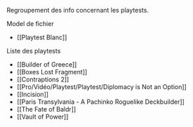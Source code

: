 Regroupement des info concernant les playtests.

Model de fichier
- [[Playtest Blanc]]


Liste des playtests
- [[Builder of Greece]]
- [[Boxes Lost Fragment]]
- [[Contraptions 2]]
- [[Pro/Vidéo/Playtest/Playtest/Diplomacy is Not an Option]]
- [[Incision]]
- [[Paris Transylvania - A Pachinko Roguelike Deckbuilder]]
- [[The Fate of Baldr]]
- [[Vault of Power]]
